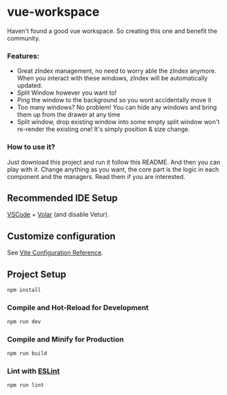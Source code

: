 # vue-workspace

Haven't found a good vue workspace. So creating this one and benefit the community.

### Features:
- Great zIndex management, no need to worry able the zIndex anymore. When you interact with these windows, zIndex will be automatically updated.
- Split Window however you want to!
- Ping the window to the background so you wont accidentally move it
- Too many windows? No problem! You can hide any windows and bring them up from the drawer at any time
- Split window, drop existing window into some empty split window won't re-render the existing one! It's simply position & size change.

### How to use it?
Just download this project and run it follow this README. And then you can play with it.
Change anything as you want, the core part is the logic in each component and the managers. Read them if you are interested.

## Recommended IDE Setup

[VSCode](https://code.visualstudio.com/) + [Volar](https://marketplace.visualstudio.com/items?itemName=Vue.volar) (and disable Vetur).

## Customize configuration

See [Vite Configuration Reference](https://vitejs.dev/config/).

## Project Setup

```sh
npm install
```

### Compile and Hot-Reload for Development

```sh
npm run dev
```

### Compile and Minify for Production

```sh
npm run build
```

### Lint with [ESLint](https://eslint.org/)

```sh
npm run lint
```
